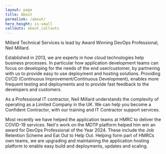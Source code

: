 ```yaml
---
layout: page
title: About
permalink: /about/
hero_height: is-small
callouts: about_callouts
---
```

Millard Technical Services is lead by Award Winning DevOps Professional, Neil Millard.

Established in 2013, we are experts in how cloud technologies help business processes.
In particular how application development teams can focus on developing for the needs of the end user/customer,
by partnering with us to provide easy to use deployment and hosting solutions. 
Providing CI/CD (Continuous Improvement/Continuous Development), enables more frequent testing and deployments and
to provide fast feedback to the developers and customers.

As a Professional IT contractor, Neil Millard understands the complexity of operating as a Limited Company
in the UK. We can help you become a Confident Contractor, with our training and IT Contractor support services.

Most recently we have helped the application teams at HMRC to deliver the COVID-19 services. 
Neil's work on the MDTP platform helped him win an award for DevOps Professional of the Year 2024.
These include the Job Retention Scheme and Eat Out to Help Out. 
Helping form part of HMRCs own teams, 
we are upgrading and maintaining the application hosting platform to enable easy build and deployments, updates and scaling.
